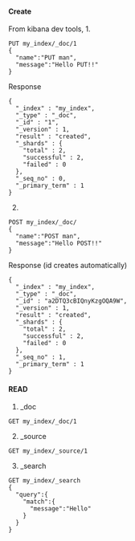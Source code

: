 #### Create
From kibana dev tools, 
1.
```
PUT my_index/_doc/1
{
  "name":"PUT man",
  "message":"Hello PUT!!"
}
```

Response
```
{
  "_index" : "my_index",
  "_type" : "_doc",
  "_id" : "1",
  "_version" : 1,
  "result" : "created",
  "_shards" : {
    "total" : 2,
    "successful" : 2,
    "failed" : 0
  },
  "_seq_no" : 0,
  "_primary_term" : 1
}
```

2.
```
POST my_index/_doc/
{
  "name":"POST man",
  "message":"Hello POST!!"
}
```

Response (id creates automatically)
```
{
  "_index" : "my_index",
  "_type" : "_doc",
  "_id" : "a2DTQ3cBIQnyKzgOQA9W",
  "_version" : 1,
  "result" : "created",
  "_shards" : {
    "total" : 2,
    "successful" : 2,
    "failed" : 0
  },
  "_seq_no" : 1,
  "_primary_term" : 1
}
```

#### READ
1. _doc
```
GET my_index/_doc/1
```

2. _source
```
GET my_index/_source/1
```

3. _search
```
GET my_index/_search
{
  "query":{
    "match":{
      "message":"Hello"
    }
  }
}
```

